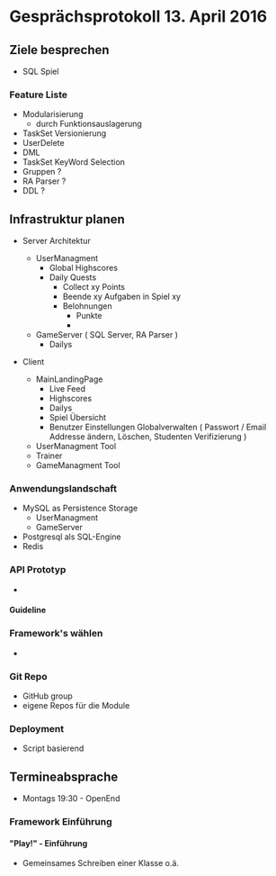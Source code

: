 # Gesprächsprotokoll 13. April 2016

## Ziele besprechen
- SQL Spiel

### Feature Liste
- Modularisierung
  - durch Funktionsauslagerung
- TaskSet Versionierung
- UserDelete
- DML
- TaskSet KeyWord Selection
- Gruppen ? 
- RA Parser ?
- DDL ?

## Infrastruktur planen
- Server Architektur
  - UserManagment
    - Global Highscores
    - Daily Quests
      - Collect xy Points
      - Beende xy Aufgaben in Spiel xy
      - Belohnungen
        - Punkte
        -
  - GameServer ( SQL Server, RA Parser )
    - Dailys

- Client
  - MainLandingPage
    - Live Feed
    - Highscores
    - Dailys
    - Spiel Übersicht
    - Benutzer Einstellungen Globalverwalten  ( Passwort / Email Addresse ändern, Löschen,  Studenten Verifizierung )
  - UserManagment Tool
  - Trainer
  - GameManagment Tool

### Anwendungslandschaft
- MySQL as Persistence Storage
  - UserManagment
  - GameServer
- Postgresql als SQL-Engine
- Redis

### API Prototyp
-
#### Guideline

### Framework's wählen
-

### Git Repo
- GitHub group
- eigene Repos für die Module

### Deployment
- Script basierend

## Termineabsprache
- Montags 19:30 - OpenEnd

### Framework Einführung


#### "Play!" - Einführung
- Gemeinsames Schreiben einer Klasse o.ä.
